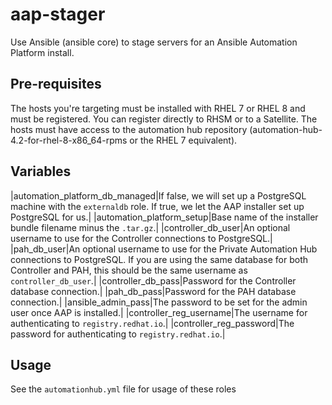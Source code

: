# aap-stager
Use Ansible (ansible core) to stage servers for an Ansible Automation Platform install.

## Pre-requisites
The hosts you're targeting must be installed with RHEL 7 or RHEL 8 and must be
registered. You can register directly to RHSM or to a Satellite. The hosts
must have access to the automation hub repository
(automation-hub-4.2-for-rhel-8-x86_64-rpms or the RHEL 7 equivalent).

## Variables
|automation_platform_db_managed|If false, we will set up a PostgreSQL machine with the `externaldb` role. If true, we let the AAP installer set up PostgreSQL for us.|
|automation_platform_setup|Base name of the installer bundle filename minus the `.tar.gz`.|
|controller_db_user|An optional username to use for the Controller connections to PostgreSQL.|
|pah_db_user|An optional username to use for the Private Automation Hub connections to PostgreSQL. If you are using the same database for both Controller and PAH, this should be the same username as `controller_db_user`.|
|controller_db_pass|Password for the Controller database connection.|
|pah_db_pass|Password for the PAH database connection.|
|ansible_admin_pass|The password to be set for the admin user once AAP is installed.|
|controller_reg_username|The username for authenticating to `registry.redhat.io`.|
|controller_reg_password|The password for authenticating to `registry.redhat.io`.|

## Usage
See the `automationhub.yml` file for usage of these roles
